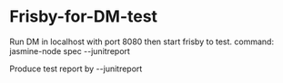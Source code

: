 # Frisby-for-DM-test

Run DM in localhost with port 8080 then start frisby to test.
command:
jasmine-node spec --junitreport

Produce test report by --junitreport
